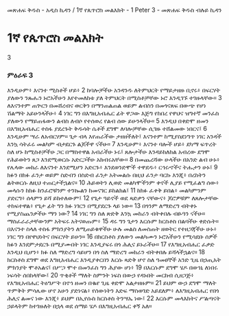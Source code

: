 ﻿
መጽሐፍ ቅዱስ - አዲስ ኪዳን / 1ኛ የጴጥሮስ መልእክት - 1 Peter 3 - መጽሐፍ ቅዱስ ብሉይ ኪዳን
# 1ኛ የጴጥሮስ መልእክት
3
### ምዕራፍ 3
እንዲሁም፥ እናንተ ሚስቶች ሆይ፥
2  ከባሎቻችሁ አንዳንዱ ለትምህርት የማይታዘዙ ቢኖሩ፥ በፍርሃት ያለውን ንጹሑን ኑሮአችሁን እየተመለከቱ ያለ ትምህርት በሚስቶቻቸው ኑሮ እንዲገኙ ተገዙላቸው።
3  ለእናንተም ጠጕርን በመሸረብና ወርቅን በማንጠልጠል ወይም ልብስን በመጎናጸፍ በውጭ የሆነ ሽልማት አይሁንላችሁ፥
4  ነገር ግን በእግዚአብሔር ፊት ዋጋው እጅግ የከበረ የዋህና ዝግተኛ መንፈስ ያለውን የማይጠፋውን ልብስ ለብሶ የተሰወረ የልብ ሰው ይሁንላችሁ።
5  እንዲህ በቀድሞ ዘመን በእግዚአብሔር ተስፋ ያደረጉት ቅዱሳት ሴቶች ደግሞ ለባሎቻቸው ሲገዙ ተሸልመው ነበርና፤
6  እንዲሁም ሣራ ለአብርሃም። ጌታ ብላ እየጠራችው ታዘዘችለት፤ እናንተም ከሚያስደነግጥ ነገር አንዳች እንኳ ሳትፈሩ መልካም ብታደርጉ ልጆችዋ ናችሁ።
7  እንዲሁም፥ እናንተ ባሎች ሆይ፥ ደካማ ፍጥረት ስለ ሆኑ ከሚስቶቻችሁ ጋር በማስተዋል አብራችሁ ኑሩ፤ ጸሎታችሁ እንዳይከለከል አብረው ደግሞ የሕይወትን ጸጋ እንደሚወርሱ አድርጋችሁ አክብሩአቸው።
8  በመጨረሻው ሁላችሁ በአንድ ልብ ሁኑ፥ የሌላው መከራ ለእናንተ እንደሚሆን አድርጉ፥ እንደወንድሞች ተዋደዱ፥ ርኅሩኆችና ትሑታን ሁኑ፤
9  ክፉን በክፉ ፈንታ ወይም ስድብን በስድብ ፈንታ አትመልሱ በዚህ ፈንታ ባርኩ እንጂ፥ በረከትን ልትወርሱ ለዚህ ተጠርታችኋልና።
10  ሕይወትን ሊወድ መልካሞችንም ቀኖች ሊያይ የሚፈልግ ሰው፥ መላሱን ከክፉ ከንፈሮቹንም ተንኰልን ከመናገር ይከልክል፤
11  ከክፉ ፈቀቅ ይበል፥ መልካምንም ያድርግ፥ ሰላምን ይሻ ይከተለውም፤
12  የጌታ ዓይኖች ወደ ጻድቃን ናቸውና፥ ጆሮዎቹም ለጸሎታቸው ተከፍተዋል፥ የጌታ ፊት ግን ክፉ ነገርን በሚያደርጉ ላይ ነው።
13  በጎንም ለማድረግ ብትቀኑ የሚያስጨንቃችሁ ማን ነው?
14  ነገር ግን ስለ ጽድቅ እንኳ መከራን ብትቀበሉ ብፁዓን ናችሁ። ማስፈራራታቸውንም አትፍሩ አትናወጡም፥
15  ዳሩ ግን ጌታን እርሱም ክርስቶስ በልባችሁ ቀድሱት። በእናንተ ስላለ ተስፋ ምክንያትን ለሚጠይቁዋችሁ ሁሉ መልስ ለመስጠት ዘወትር የተዘጋጃችሁ ሁኑ፥ ነገር ግን በየዋህነትና በፍርሃት ይሁን።
16  በክርስቶስ ያለውን መልካሙን ኑሮአችሁን የሚሳደቡ ሰዎች ክፉን እንደምታደርጉ በሚያሙበት ነገር እንዲያፍሩ በጎ ሕሊና ይኑራችሁ።
17  የእግዚአብሔር ፈቃድ እንዲህ ቢሆን፥ ክፉ ስለ ማድረግ ሳይሆን በጎ ስለ ማድረግ መከራን ብትቀበሉ ይሻላችኋልና።
18  ክርስቶስ ደግሞ ወደ እግዚአብሔር እንዲያቀርበን እርሱ ጻድቅ ሆኖ ስለ ዓመፀኞች አንድ ጊዜ በኃጢአት ምክንያት ሞቶአልና፤ በሥጋ ሞተ በመንፈስ ግን ሕያው ሆነ፥
19  በእርሱም ደግሞ ሄዶ በወኅኒ ለነበሩ ነፍሳት ሰበከላቸው፤
20  ጥቂቶች ማለት ስምንት ነፍስ በውኃ የዳኑበት መርከብ ሲዘጋጅ፥ የእግዚአብሔር ትዕግሥት በኖኅ ዘመን በቈየ ጊዜ ቀድሞ አልታዘዙም።
21  ይህም ውኃ ደግሞ ማለት ጥምቅት ምሳሌው ሆኖ አሁን ያድነናል፥ የሰውነትን እድፍ ማስወገድ አይደለም፥ ለእግዚአብሔር የበጎ ሕሊና ልመና ነው እንጂ፥ ይህም በኢየሱስ ክርስቶስ ትንሣኤ ነው፤
22  እርሱም መላእክትና ሥልጣናት ኃይላትም ከተገዙለት በኋላ ወደ ሰማይ ሄዶ በእግዚአብሔር ቀኝ አለ። 
